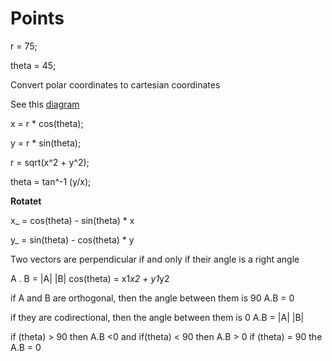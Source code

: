 # Points

r = 75;

theta = 45;

Convert polar coordinates  to cartesian coordinates 

See this [diagram](https://github.com/Khaled-Mahmmoud/MyCompetitiveProgramming/blob/master/img/Geometry/polar%20coordinate.png)

x = r * cos(theta);
 
y = r * sin(theta);
 
r = sqrt(x^2  + y^2);

theta = tan^-1 (y/x);

**Rotatet**

x_  = cos(theta) - sin(theta) * x

y_  = sin(theta) - cos(theta) * y

Two vectors are perpendicular if and only if their angle is a right angle

A . B = |A| |B| cos(theta) = x1*x2 + y1*y2

if A and B are orthogonal, then the angle between them is 90  A.B = 0

if they are codirectional, then the angle between them is 0   A.B = |A| |B|

if (theta)  > 90 then A.B <0  and if(theta) < 90 then A.B > 0 if (theta) = 90 the A.B = 0
